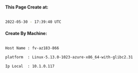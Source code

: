 
   
#### This Page Create at:

```bash

2022-05-30 - 17:39:40 UTC

```

#### Create By Machine:

```bash

Host Name : fv-az183-866

platform  : Linux-5.13.0-1023-azure-x86_64-with-glibc2.31

Ip Local  : 10.1.0.117

```

